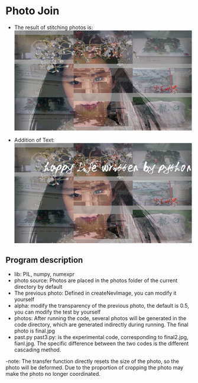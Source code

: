 # Photo Join

* The result of stitching photos is:
![](https://raw.githubusercontent.com/Grv-Singh/Splice-Mix-Images/main/blend.png)

* Addition of Text:
![](https://raw.githubusercontent.com/Grv-Singh/Splice-Mix-Images/main/addText.png)

## Program description
 * lib: PIL, numpy, numexpr
 * photo source: Photos are placed in the photos folder of the current directory by default
 * The previous photo: Defined in createNevImage, you can modify it yourself
 * alpha: modify the transparency of the previous photo, the default is 0.5, you can modify the test by yourself
 * photos: After running the code, several photos will be generated in the code directory, which are generated indirectly during running. The final photo is final.jpg
 * past.py past3.py: is the experimental code, corresponding to final2.jpg, fianl.jpg. The specific difference between the two codes is the different cascading method.

-note: The transfer function directly resets the size of the photo, so the photo will be deformed. Due to the proportion of cropping the photo may make the photo no longer coordinated.
